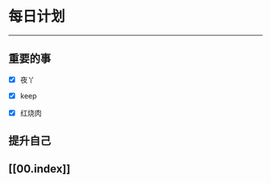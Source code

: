
# 每日计划
---
## 重要的事

- [x]    夜丫
- [x]   keep
- [x]  红烧肉



## 提升自己

  



## [[00.index]]










